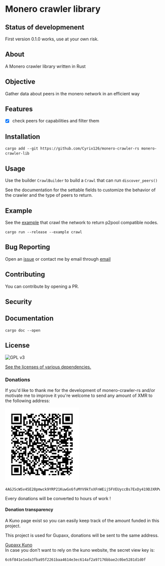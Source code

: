 # Monero crawler library

## Status of developmenent

First version  0.1.0 works, use at your own risk.

## About

A Monero crawler library written in Rust

## Objective

Gather data about peers in the monero network in an efficient way

## Features

- [x] check peers for capabilities and filter them

## Installation

```
cargo add --git https://github.com/Cyrix126/monero-crawler-rs monero-crawler-lib
```

## Usage

Use the builder `CrawlBuilder` to build a `Crawl` that can run `discover_peers()`

See the documentation for the settable fields to customize the behavior of the crawler and the type of peers to return. 

## Example

See the [example](./examples/crawl.rs) that crawl the network to return p2pool compatible nodes.

```
cargo run --release --example crawl
```

## Bug Reporting

Open an [issue](https://github.com/Cyrix126/monero-crawler-rs/issue) or contact me by email through [email](mailto:gupaxx@baermail.fr)

## Contributing

You can contribute by opening a PR.


## Security

## Documentation

```
cargo doc --open
```

## License

![GPL v3](assets/images/gplv3-with-text-136x68.png)

[See the licenses of various dependencies.](https://github.com/Cyrix126/monero-crawler-rs/blob/main/server/crawler/Cargo.toml)

### Donations
If you'd like to thank me for the development of monero-crawler-rs and/or motivate me to improve it you're welcome to send any amount of XMR to the following address:

![QR CODE DONATION ADDRESS](../../assets/donation_qr.png)
```
4AGJScWSv45E28pmwck9YRP21KuwGx6fuMYV9kTxXFnWEij5FVEUyccBs7ExDy419DJXRPw3u57TH5BaGbsHTdnf6SvY5p5
```

Every donations will be converted to hours of work !

#### Donation transparency

A Kuno page exist so you can easily keep track of the amount funded in this project.

This project is used for Gupaxx, donations will be sent to the same address.
  
[Gupaxx Kuno](https://kuno.anne.media/fundraiser/dsrr/)  
In case you don't want to rely on the kuno website, the secret view key is:  

```
6c6f841e1eda3fba95f2261baa4614e3ec614af2a97176bbae2c0be5281d1d0f
```

